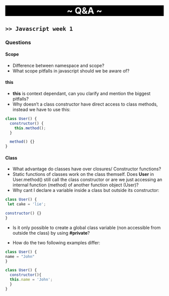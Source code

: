 <h1 style = "text-align: center; background-color:black; color:white;">~ Q&A ~</h1>

## `>> Javascript week 1`

### Questions

#### Scope

- Difference between namespace and scope?
- What scope pitfalls in javascript should we be aware of?

#### this

- **this** is context dependant, can you clarify and mention the biggest pitfalls?
- Why doesn’t a class constructor have direct access to class methods, instead we have to use this:

```javascript
class User() {
  constructor() {
    this.method();
  }

  method() {}
}
```

#### Class

- What advantage do classes have over closures/ Constructor functions?
- Static functions of classes work on the class themself. Does **User** in User.method() still call the class constructor or are we just accessing an internal function (method) of another function object (User)?
- Why cant I declare a variable inside a class but outside its constructor:

```javascript
class User() {
 let cake = 'lie';

constructor() {}
}
```

- Is it only possible to create a global class variable (non accessible from outside the class) by using **#private**?

- How do the two following examples differ:

```javascript
class User() {
name = "John"
}
```

```javascript
class User() {
  constructor(){
  this.name = 'John';
  }
}
```
